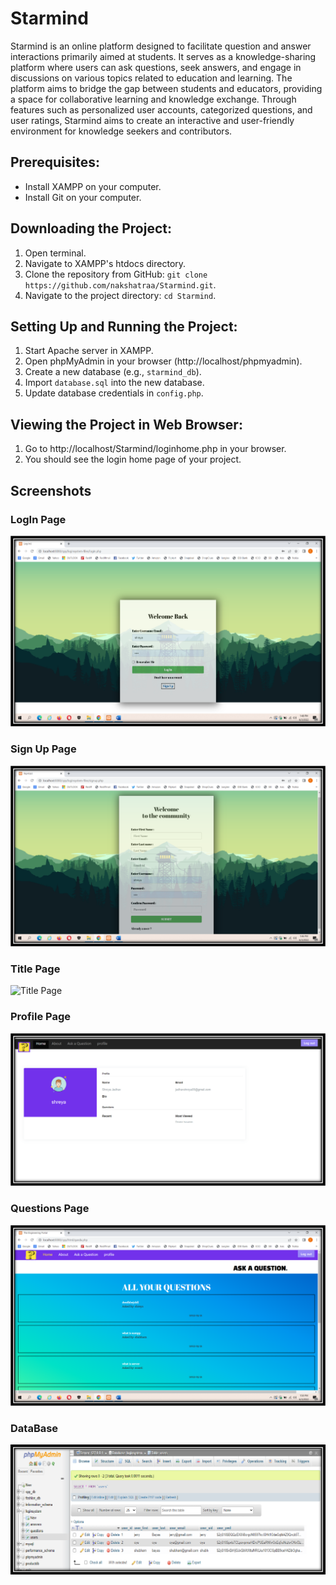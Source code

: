 # Starmind

Starmind is an online platform designed to facilitate question and answer interactions primarily aimed at students. It serves as a knowledge-sharing platform where users can ask questions, seek answers, and engage in discussions on various topics related to education and learning. The platform aims to bridge the gap between students and educators, providing a space for collaborative learning and knowledge exchange. Through features such as personalized user accounts, categorized questions, and user ratings, Starmind aims to create an interactive and user-friendly environment for knowledge seekers and contributors.

## Prerequisites:

- Install XAMPP on your computer.
- Install Git on your computer.

## Downloading the Project:

1. Open terminal.
2. Navigate to XAMPP's htdocs directory.
3. Clone the repository from GitHub: `git clone https://github.com/nakshatraa/Starmind.git`.
4. Navigate to the project directory: `cd Starmind`.

## Setting Up and Running the Project:

1. Start Apache server in XAMPP.
2. Open phpMyAdmin in your browser (http://localhost/phpmyadmin).
3. Create a new database (e.g., `starmind_db`).
4. Import `database.sql` into the new database.
5. Update database credentials in `config.php`.

## Viewing the Project in Web Browser:

1. Go to http://localhost/Starmind/loginhome.php in your browser.
2. You should see the login home page of your project.
## Screenshots


### LogIn Page
![LogIn Page](Screenshots/Picture2.png)

### Sign Up Page
![Sign Up Page](Screenshots/Picture1.png)

### Title Page
![Title Page](Screenshots/tPicture6.png)

### Profile Page
![DataBase](Screenshots/Picture3.png)

### Questions Page
![Questions Page](Screenshots/Picture4.png)

### DataBase
![DataBase](Screenshots/Picture5.png)

